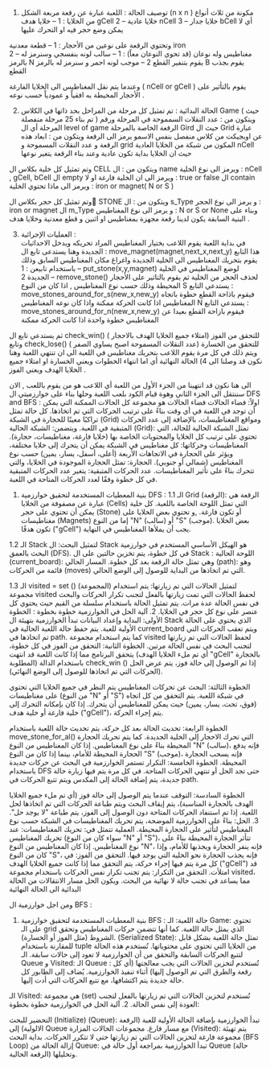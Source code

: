 1) توصيف الحالة :
اللعبة عبارة عن رقعة مربعة الشكل (n x n  ) مكونة من ثلاث أنواع من الخلايا :
   1 – خلايا هدف gCell 
   2 – خلايا عادية nCell 
   3 – خلايا جدار bCell   أي لا يمكن وضع حجر فيه او التحرك عليها 

وتحتوي الرقعة على نوعين من الأحجار :
   1 – قطعة معدنية iron  
   2 – مغناطيس وله نوعان (قد تحوي النوعان معاً) :
            1 – سالب لونه بنفسجي وسنرمز له بالرمز N يقوم بتنفير القطع
            2 – موجب لونه احمر و سنرمز له بالرمز B يقوم بجذب القطع

وعندما يتم نقل المغناطيس الى الخلايا الفارغة ( nCell or gCell  ) يقوم بالتأثير على الأحجار المحيطة به افقياً و عمودياً حسب نوعه  .

2) الحالة البدائية :
تم تمثيل كل مرحلة من المراحل بحد ذاتها في الكلاس Game  ( حيث تم بناء 25 مرحلة منفصلة ) ويتكون من :
عدد النقلات السمموحة في المرحلة 
ورقم المرحلة أي ال level of game 
الرقعة الخاصة بالمرحلة Gird 
حيث ال Grid  عبارة عن اوبجيكت من  كلاس منفصل بنفس الاسمو يرمز الى الرقعة ويتكون من :
ابعاد هذه الرقعة و عدد النقلات المسموحة و grid المكون من شبكة من الخلايا العادية nCell 
حيث ان الخلايا بداية تكون عادية وعند بناء الرقعة يتغير نوعها 

وتم تمثيل كل خلية بكلاس ال CELL  ويتكون من :
  ال name  ويرمز الى نوع الخلية : nCell , gCell, bCell 
  ال empty ويرمز الى ان الخلية فارغة او لا :  true or false
  ال contain ويرمز الى ماذا تحتوي الخلية : iron or magnet( N or S )

وتم تمثيل كل حجر بكلاس ال ٍSTONE  ويتكون من :
  ال s_Type  و يرمز الى نوع الحجر :  iron or magnet
  ال m_Type و يرمز الى نوع المغناطيس : N or S or None 
وبناء على البنية السابقة يكون لدينا رقعة مجهزة بمغناطيس او اثنين و قطع معدنية وخلايا هدف .

3) العمليات الإجرائية :  
في بداية اللعبة يقوم اللاعب بختيار المغناطيس المراد تحريكه ويدخل الاحداثيات الجديدة وهنا يستدعى تابع ال : move_magnet(magnet,next_x,next_y)   هذا التابع يقوم بتحريك المغناطيس الى الخلية الجديدة واغراغ مكان المغناطيس السابق وذلك باستخدام تابيعن :
  1 – put_stone(x,y,magnet)  لوضع المغناطيس في الخلية الجديدة 
  2 – remove_stone()  لحذف الحجر من الخلية 
ثم يقوم بالتاثير على الأحجار المحيطة وذلك حسب نوع المغناطيس , اذا كان من النوع S يستدعي التابع : move_stones_around_for_s(new_x,new_y)  فيقوم باذاحة القطع خطوة باتجاه المغناطيس اذا كانت الحركة ممكنة 
واذا كان نوعه المغناطيس N  يستدعي التابع : move_stones_around_for_n(new_x,new_y)  فيقوم بازاحة القطع بعيدا عن المغناطيس خطوة واحدة اذا كانت الحركة ممكنة 

ثم يستدعي تابع ال check_win()  للتحقق من الفوز (امتلاء جميع الخلايا الهدف بالاحجار ) وتابع  check_lose()   للتحقق من الخسارة (عدد النقلات المسموحة اصبح يساوي الصفر ) 
ويتم ذلك في كل مرة يقوم اللاعب بتحريك مغناطيس في اللعبة الى ان تنتهي اللعبة وهنا نكون قد وصلنا الى  4) الحالة النهائية 
أي اما انتهاء الخطوات ويعني الخسارة او امتلاء جميع الخلايا الهدف ويعني الفوز .

الى هنا نكون قد انتهينا من الجزء الأول من اللعبة أي اللاعب هو من يقوم باللعب , الان سننتقل الى الجزء الثاني وهوة قيام الكود بلعب اللعبة وحلها بناء على خوارزميتي ال DFS and BFS  :
اولاً: فضاء الحالات
فضاء الحالات هو مجموعة كل الحالات الممكنة التي يمكن أن توجد في اللعبة في أي وقت بناءً على ترتيب الحركات التي تم اتخاذها. كل حالة تمثل تراكبًا معينًا للحجارة في الشبكة (Grid) ومواقع المغناطيسات، بالإضافة إلى عدد الحركات المتبقية في اللعبة.
ويتضمن:
الشبكة الحالية (Grid): تمثل الشبكة الحالية للحالة، التي تحتوي على ترتيب كل الخلايا والمحتويات الخاصة بها (خلايا فارغة، مغناطيسات، حجارة).
المغناطيسات وحركاتها: كل مغناطيس في الشبكة يمكن أن يتحرك إلى خلايا مختلفة، ويؤثر على الحجارة في الاتجاهات الأربعة (أعلى، أسفل، يسار، يمين) حسب نوع المغناطيس (شمالي أو جنوبي).
الحجارة: تمثل الحجارة الموجودة في الخلايا، والتي تتحرك بناءً على تأثير المغناطيسات.
عدد الحركات المتبقية: يتغير عدد الحركات المتبقية في كل خطوة وفقًا لعدد الحركات المتاحة في اللعبة.
1. بنية المعطيات المستخدمة لتحقيق خوارزمية DFS :
1.1 الـ Grid (الرقعة):
الرقعة هي عبارة عن مصفوفة من الخلايا (Cells) التي تمثل اللوحة الخاصة باللعبة. كل خلية يمكن أن تحتوي على حجر (Stone) أو تكون فارغة. ,و تحتوي بعض الخلايا على مغناطيسات (Magnets) إما من النوع "N" (سالب) أو "S" (موجب). بعض الخلايا تكون هدفًا ("gCell") يجب أن يملأها المغناطيس في النهاية.

1.2 الـ Stack  لتمثيل البحث:
ال Stack هو الهيكل الأساسي المستخدم في خوارزمية البحث بالعمق (DFS). في كل خطوة، يتم تخزين حالتين على ال Stack  :
اللوحة الحالية (current_board): وهي تمثل حالة الرقعة بعد كل خطوة.
المسار الحالي (path): وهو قائمة من الحركات (moves) التي تم اتخاذها من البداية للوصول إلى الوضع الحالي.

1.3 الـ visited = set () (المجموعة) لتمثيل الحالات التي تم زيارتها:
يتم استخدام مجموعة visited لحفظ الحالات التي تمت زيارتها بالفعل لتجنب تكرار الحركات والبحث في نفس الحالة عدة مرات. يتم تمثيل الحالة باستخدام سلسلة من القيم حيث يحتوي كل عنصر على نوع كل حجر في الخلايا.
2. آلية الحل في الخوارزمية خطوة بخطوة : 
الخطوة الأولى: البداية وإعداد البيانات
تبدأ الخوارزمية بتهيئة ال Stack الذي يحتوي على الحالة الأولية للعبة. يتم حفظ حالة اللعبة الحالية في current_board ويتم تعقب الحركات التي تم اتخاذها في path. كما يتم استخدام مجموعة visited لحفظ الحالات التي تم زيارتها لتجنب البحث في نفس الحالة مرتين.
الخطوة الثانية: التحقق من الفوز
في كل خطوة، يتحقق البرنامج مما إذا كانت اللعبة قد انتهت (أي تم ملء الخلايا الهدف "gCell" بالحجارة المطلوبة) باستخدام الدالة check_win ()  إذا تم الوصول إلى حالة فوز، يتم عرض الحل (الحركات التي تم اتخاذها للوصول إلى الوضع النهائي).

الخطوة الثالثة: البحث عن تحركات المغناطيس
يتم النظر في جميع الخلايا التي تحتوي على مغناطيسات (من النوع "N" أو "S") في شبكة اللعبة. يتم التحقق من كل اتجاه (فوق، تحت، يسار، يمين) حيث يمكن للمغناطيس أن يتحرك. إذا كان بإمكانه التحرك إلى خلية فارغة أو خلية هدف ("gCell")، يتم إجراء الحركة.

الخطوة الرابعة: تحديث الحالة
بعد كل حركة، يتم تحديث حالة اللعبة باستخدام move_stone_for_al() التي تحرك الاحجار إلى الخلية الجديدة. كما يتم تحريك الحجارة المحيطة بناءً على نوع المغناطيس. إذا كان المغناطيس من النوع "N" (سالب)، فإنه يدفع الحجارة المحيطة للأمام، بينما إذا كان من النوع "S" (موجب)، فإنه يسحب الحجارة المحيطة.
الخطوة الخامسة: التكرار
تستمر الخوارزمية في البحث عن حركات جديدة باستخدام DFS  حتى تجد الحل أو تنتهي الحركات المتاحة. في كل مرة يتم فيها زيارة حالة جديدة، يتم إضافة الحالة إلى المكدس ويتم تتبع الحركات في path.

الخطوة السادسة: التوقف
عندما يتم الوصول إلى حالة فوز (أي تم ملء جميع الخلايا الهدف بالحجارة المناسبة)، يتم إيقاف البحث ويتم طباعة الحركات التي تم اتخاذها لحل اللعبة. إذا تم استنفاد الحركات المتاحة دون الوصول إلى الفوز، يتم طباعة "لا يوجد حل".
3. الحل:
بناءً على الخوارزمية الموضحة، يتم تحريك المغناطيسات في الشبكة حسب نوع المغناطيس لتأثير على الحجارة المحيطة. العملية تتمثل في:
تحريك المغناطيسات: عند تحريك المغناطيس (سواء كان من النوع "N" أو "S")، تتأثر الحجارة المحيطة بناءً على نوع المغناطيس. إذا كان المغناطيس من النوع "N"، فإنه ينفر الحجارة ويجذبها للأمام، وإذا كان من النوع "S"، فإنه يجذب الحجارة نحو الخلية التي يوجد فيها.
التحقق من الفوز: في كل مرة يتم فيها إجراء حركة، يتم التحقق مما إذا كانت جميع الخلايا الهدف ("gCell") قد امتلأت.
التحقق من التكرار: يتم تجنب تكرار نفس الحركات باستخدام مجموعة visited، مما يساعد في تجنب حالة لا نهائية من البحث.
ويكون الحل مسار الانتقالات من الحالة البدائية الى الحالة النهائية 

ومن اجل خوارزمية ال BFS  :
1. بنية المعطيات المستخدمة لتحقيق خوارزمية BFS :
حالة اللعبة:
الـ Game: تحتوي على الـ grid الذي يمثل حالة اللعبة. كما أنها تتضمن حركات المغناطيس وتحقق الشروط (مثل الفوز أو الخسارة).
 (Serialized State): تمثل حالة اللعبة بشكل قابل للمقارنة باستخدام tuple من الخلايا التي تحتوي على محتوياتها. تُستخدم هذه الحالة لتتبع الحركات السابقة والتحقق من أن الخوارزمية لا تعود إلى حالات سابقة.
الـ Queue و Visited:
الـ Queue : تُستخدم لتخزين الحالات التي يجب معالجتها (أي كل رقعة والطرق التي تم الوصول إليها) أثناء تنفيذ الخوارزمية. يُضاف إلى الطابور كل حالة جديدة يتم اكتشافها، مع تتبع الحركات التي أدت إليها.

الـ Visited: هي مجموعة (set) تُستخدم لتخزين الحالات التي تم زيارتها بالفعل لتجنب العودة إلى نفس الحالة.
2. آلية الحل في الخوارزمية خطوة بخطوة:

التحضير للبحث (Initialize)
 (Queue): تبدأ الخوارزمية بإضافة الحالة الأولية للعبة (الرقعة الالولية) إلى Queue مع مسار فارغ.
مجموعات الحالات المزارة (Visited): يتم تهيئة مجموعة فارغة لتخزين الحالات التي تم زيارتها حتى لا تتكرر الحركات.
بداية البحث (BFS Loop)
إزالة الحالة من Queue: تبدأ الخوارزمية بمراجعة أول حالة في Queue (حالة الرقعة الحالية) وتحليلها.
